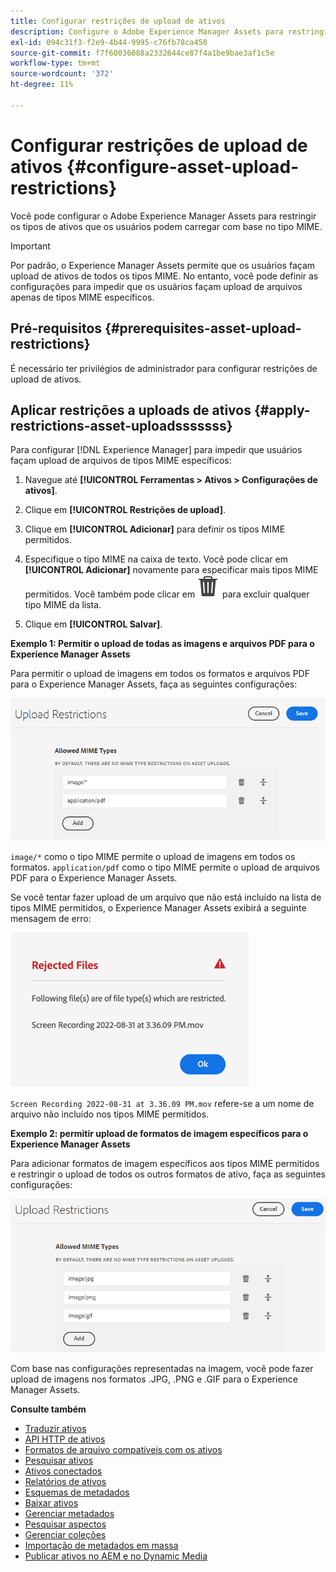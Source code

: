 ```yaml
---
title: Configurar restrições de upload de ativos
description: Configure o Adobe Experience Manager Assets para restringir os tipos de ativos que os usuários podem carregar com base no tipo MIME. Ele ajuda a impedir uploads acidentais de formato indesejado e arquivos mal-intencionados.
exl-id: 094c31f3-f2e9-4b44-9995-c76fb78ca458
source-git-commit: f7f60036088a2332644ce87f4a1be9bae3af1c5e
workflow-type: tm+mt
source-wordcount: '372'
ht-degree: 11%

---
```


# Configurar restrições de upload de ativos {#configure-asset-upload-restrictions}

Você pode configurar o Adobe Experience Manager Assets para restringir os tipos de ativos que os usuários podem carregar com base no tipo MIME.

>[!IMPORTANT]
>
>Por padrão, o Experience Manager Assets permite que os usuários façam upload de ativos de todos os tipos MIME. No entanto, você pode definir as configurações para impedir que os usuários façam upload de arquivos apenas de tipos MIME específicos.

## Pré-requisitos {#prerequisites-asset-upload-restrictions}

É necessário ter privilégios de administrador para configurar restrições de upload de ativos.

## Aplicar restrições a uploads de ativos {#apply-restrictions-asset-uploadsssssss}

Para configurar [!DNL Experience Manager] para impedir que usuários façam upload de arquivos de tipos MIME específicos:

1. Navegue até **[!UICONTROL Ferramentas > Ativos > Configurações de ativos]**.

1. Clique em **[!UICONTROL Restrições de upload]**.

1. Clique em **[!UICONTROL Adicionar]** para definir os tipos MIME permitidos.

1. Especifique o tipo MIME na caixa de texto. Você pode clicar em **[!UICONTROL Adicionar]** novamente para especificar mais tipos MIME permitidos. Você também pode clicar em ![ícone excluir](assets/delete-icon.svg) para excluir qualquer tipo MIME da lista.

1. Clique em **[!UICONTROL Salvar]**.

**Exemplo 1: Permitir o upload de todas as imagens e arquivos PDF para o Experience Manager Assets**

Para permitir o upload de imagens em todos os formatos e arquivos PDF para o Experience Manager Assets, faça as seguintes configurações:

![Restrições de upload de ativos](assets/asset-upload-restrictions.png)

`image/*` como o tipo MIME permite o upload de imagens em todos os formatos. `application/pdf` como o tipo MIME permite o upload de arquivos PDF para o Experience Manager Assets.

Se você tentar fazer upload de um arquivo que não está incluído na lista de tipos MIME permitidos, o Experience Manager Assets exibirá a seguinte mensagem de erro:

![Arquivos restritos](assets/asset-upload-restricted-files.png)

`Screen Recording 2022-08-31 at 3.36.09 PM.mov` refere-se a um nome de arquivo não incluído nos tipos MIME permitidos.

**Exemplo 2: permitir upload de formatos de imagem específicos para o Experience Manager Assets**

Para adicionar formatos de imagem específicos aos tipos MIME permitidos e restringir o upload de todos os outros formatos de ativo, faça as seguintes configurações:

![Restrições de ativos](assets/asset-restrictions.png)

Com base nas configurações representadas na imagem, você pode fazer upload de imagens nos formatos .JPG, .PNG e .GIF para o Experience Manager Assets.

**Consulte também**

* [Traduzir ativos](translate-assets.md)
* [API HTTP de ativos](mac-api-assets.md)
* [Formatos de arquivo compatíveis com os ativos](file-format-support.md)
* [Pesquisar ativos](search-assets.md)
* [Ativos conectados](use-assets-across-connected-assets-instances.md)
* [Relatórios de ativos](asset-reports.md)
* [Esquemas de metadados](metadata-schemas.md)
* [Baixar ativos](download-assets-from-aem.md)
* [Gerenciar metadados](manage-metadata.md)
* [Pesquisar aspectos](search-facets.md)
* [Gerenciar coleções](manage-collections.md)
* [Importação de metadados em massa](metadata-import-export.md)
* [Publicar ativos no AEM e no Dynamic Media](/help/assets/publish-assets-to-aem-and-dm.md)
